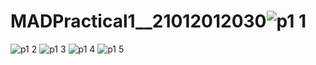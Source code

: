 # MADPractical1__21012012030![p1 1](https://user-images.githubusercontent.com/111005666/184602262-99f9116f-fd06-4b29-9389-581cb1b63700.JPG)
![p1 2](https://user-images.githubusercontent.com/111005666/184639105-f87df7d1-eb75-42d6-8d8b-44f69a233af9.JPG)
![p1 3](https://user-images.githubusercontent.com/111005666/184639612-bd5106c9-1658-46f9-ac6c-3580898fe5f1.JPG)
![p1 4](https://user-images.githubusercontent.com/111005666/184639751-e1366834-d3d8-445d-a165-54373e8bbb82.JPG)
![p1 5](https://user-images.githubusercontent.com/111005666/184640578-12282c6d-cdc4-4faf-a52c-21ac3503f022.JPG)
